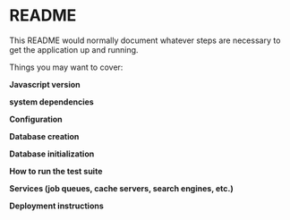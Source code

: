 # README

 This README would normally document whatever steps are necessary to get the application up and running.

Things you may want to cover:

**Javascript version**

**system dependencies**

**Configuration**

**Database creation**

**Database initialization**

**How to run the test suite**

**Services (job queues, cache servers, search engines, etc.)**

**Deployment instructions**